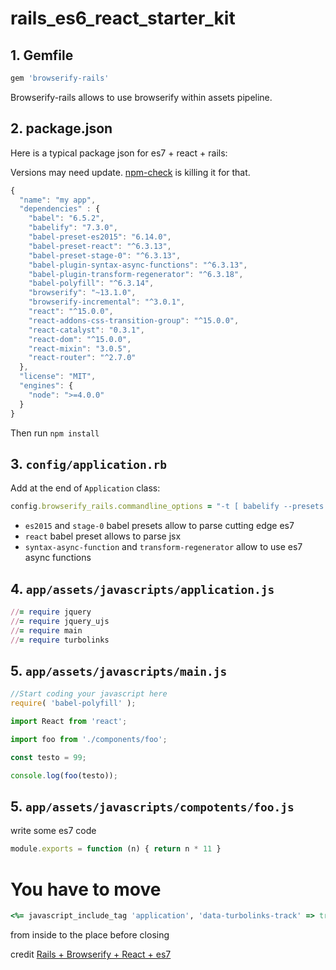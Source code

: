 # rails_es6_react_starter_kit

## 1. Gemfile
```ruby
gem 'browserify-rails'
```
Browserify-rails allows to use browserify within assets pipeline.

## 2. package.json

Here is a typical package json for es7 + react + rails:

Versions may need update. [npm-check](https://www.npmjs.com/package/npm-check) is killing it for that.

```javascript
{
  "name": "my app",
  "dependencies" : {
    "babel": "6.5.2",
    "babelify": "7.3.0",
    "babel-preset-es2015": "6.14.0",
    "babel-preset-react": "^6.3.13",
    "babel-preset-stage-0": "^6.3.13",
    "babel-plugin-syntax-async-functions": "^6.3.13",
    "babel-plugin-transform-regenerator": "^6.3.18",
    "babel-polyfill": "^6.3.14",
    "browserify": "~13.1.0",
    "browserify-incremental": "^3.0.1",
    "react": "^15.0.0",
    "react-addons-css-transition-group": "^15.0.0",
    "react-catalyst": "0.3.1",
    "react-dom": "^15.0.0",
    "react-mixin": "3.0.5",
    "react-router": "^2.7.0"
  },
  "license": "MIT",
  "engines": {
    "node": ">=4.0.0"
  }
}
```

Then run `npm install`

## 3. `config/application.rb`

Add at the end of `Application` class:

```ruby
config.browserify_rails.commandline_options = "-t [ babelify --presets [ es2015 react stage-0 ] --plugins [ syntax-async-functions transform-regenerator ] ]"
```

* `es2015` and `stage-0` babel presets allow to parse cutting edge es7
* `react` babel preset allows to parse jsx
* `syntax-async-function` and `transform-regenerator` allow to use es7 async functions


## 4. `app/assets/javascripts/application.js`

```ruby
//= require jquery
//= require jquery_ujs
//= require main
//= require turbolinks
```

## 5. `app/assets/javascripts/main.js`

```javascript
//Start coding your javascript here
require( 'babel-polyfill' );

import React from 'react';

import foo from './components/foo';

const testo = 99;

console.log(foo(testo));
```

## 5. `app/assets/javascripts/compotents/foo.js`
write some es7 code

```javascript
module.exports = function (n) { return n * 11 }
```


# You have to move 

```ruby
<%= javascript_include_tag 'application', 'data-turbolinks-track' => true %>
```

from inside <head></head> to the place before closing </body>

credit 
[Rails + Browserify + React + es7](https://gist.github.com/oelmekki/c78cfc8ed1bba0da8cee)
